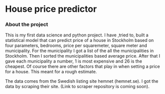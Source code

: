 # House price predictor

### About the project

This is my first data science and python project. I have ,tried to, built a statistical model that can predict price of a house in Stockholm based on four parameters, bedrooms, price per squaremeter, square meter and municipality. For the municipality I got a list of the all the municipalities in Stockholm. Then I sorted the municipalities based average price. After that I gave each municipality a number, 1 is most expensive and 26 is the cheapest. Of course there are other factors that play in when setting a price for a house. This meant for a rough estimate.

The data comes from the Swedish listing site hemnet (hemnet.se). I got the data by scraping their site. (Link to scraper repository is coming soon).
